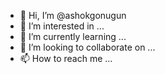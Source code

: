 - 👋 Hi, I’m @ashokgonugun
- 👀 I’m interested in ...
- 🌱 I’m currently learning ...
- 💞️ I’m looking to collaborate on ...
- 📫 How to reach me ...

<!---
ashokgonugun/ashokgonugun is a ✨ special ✨ repository because its `README.md` (this file) appears on your GitHub profile.
You can click the Preview link to take a look at your changes.
--->

